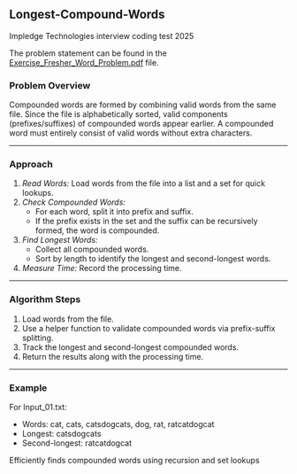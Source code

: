 ## Longest-Compound-Words
Impledge Technologies interview coding test 2025 


The problem statement can be found in the [Exercise_Fresher_Word_Problem.pdf](https://github.com/SoumadipDey/Longest-Compound-Words/blob/main/Exercise_Fresher_Word_Problem.pdf "Exercise_Fresher_Word_Problem.pdf") file.

### Problem Overview  
Compounded words are formed by combining valid words from the same file. Since the file is alphabetically sorted, valid components (prefixes/suffixes) of compounded words appear earlier. A compounded word must entirely consist of valid words without extra characters.

---

### Approach  
1. *Read Words:* Load words from the file into a list and a set for quick lookups.  
2. *Check Compounded Words:*  
   - For each word, split it into prefix and suffix.  
   - If the prefix exists in the set and the suffix can be recursively formed, the word is compounded.  
3. *Find Longest Words:*  
   - Collect all compounded words.  
   - Sort by length to identify the longest and second-longest words.  
4. *Measure Time:* Record the processing time.

---

### Algorithm Steps  
1. Load words from the file.  
2. Use a helper function to validate compounded words via prefix-suffix splitting.  
3. Track the longest and second-longest compounded words.  
4. Return the results along with the processing time.

---

### Example  
For Input_01.txt:
- Words: cat, cats, catsdogcats, dog, rat, ratcatdogcat  
- Longest: catsdogcats  
- Second-longest: ratcatdogcat  

Efficiently finds compounded words using recursion and set lookups
